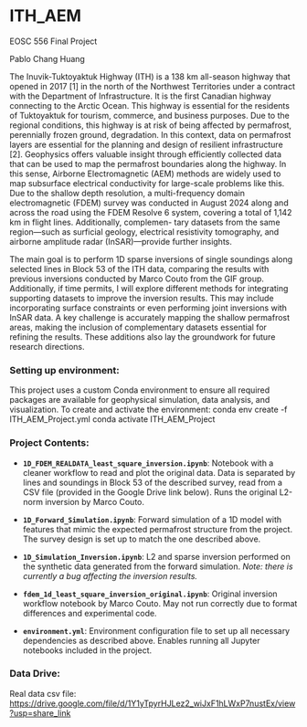 # ITH_AEM
EOSC 556 Final Project

Pablo Chang Huang

The Inuvik-Tuktoyaktuk Highway (ITH) is a 138 km all-season highway that opened in 2017 [1] in the north of the Northwest Territories under a contract with the Department of Infrastructure. It is the first Canadian highway connecting to the Arctic Ocean. This highway is essential for the residents of Tuktoyaktuk for tourism, commerce, and business purposes. Due to the regional conditions, this highway is at risk of being affected by permafrost, perennially frozen ground, degradation.
In this context, data on permafrost layers are essential for the planning and design of resilient infrastructure [2]. Geophysics offers valuable insight through efficiently collected data that can be used to map the permafrost boundaries along the highway. In this sense, Airborne Electromagnetic (AEM) methods are widely used to map subsurface electrical conductivity for large-scale problems like this. Due to the shallow depth resolution, a multi-frequency domain electromagnetic (FDEM) survey was conducted in August 2024 along and across the road using the FDEM Resolve 6 system, covering a total of 1,142 km in flight lines. Additionally, complemen- tary datasets from the same region—such as surficial geology, electrical resistivity tomography, and airborne amplitude radar (InSAR)—provide further insights.

The main goal is to perform 1D sparse inversions of single soundings along selected lines in Block 53 of the ITH data, comparing the results with previous inversions conducted by Marco Couto from the GIF group. Additionally, if time permits, I will explore different methods for integrating supporting datasets to improve the inversion results. This may include incorporating surface constraints or even performing joint inversions with InSAR data. A key challenge is accurately mapping the shallow permafrost areas, making the inclusion of complementary datasets essential for refining the results. These additions also lay the groundwork for future research directions.

### **Setting up environment:**
This project uses a custom Conda environment to ensure all required packages are available for geophysical simulation, data analysis, and visualization. To create and activate the environment:
conda env create -f ITH_AEM_Project.yml
conda activate ITH_AEM_Project


### **Project Contents:**

- **`1D_FDEM_REALDATA_least_square_inversion.ipynb`**: Notebook with a cleaner workflow to read and plot the original data. Data is separated by lines and soundings in Block 53 of the described survey, read from a CSV file (provided in the Google Drive link below). Runs the original L2-norm inversion by Marco Couto.

- **`1D_Forward_Simulation.ipynb`**: Forward simulation of a 1D model with features that mimic the expected permafrost structure from the project. The survey design is set up to match the one described above.

- **`1D_Simulation_Inversion.ipynb`**: L2 and sparse inversion performed on the synthetic data generated from the forward simulation. *Note: there is currently a bug affecting the inversion results.*

- **`fdem_1d_least_square_inversion_original.ipynb`**: Original inversion workflow notebook by Marco Couto. May not run correctly due to format differences and experimental code.

- **`environment.yml`**: Environment configuration file to set up all necessary dependencies as described above. Enables running all Jupyter notebooks included in the project.


### **Data Drive:**

Real data csv file: https://drive.google.com/file/d/1Y1yTpyrHJLez2_wiJxF1hLWxP7nustEx/view?usp=share_link
